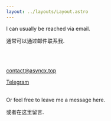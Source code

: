 ```yaml
---
layout: ../layouts/Layout.astro
---
```

I can usually be reached via email.

通常可以通过邮件联系我.

<br>
<br>

[contact@asyncx.top](mailto:contact@asyncx.top)

[Telegram](https://t.me/asyncx)
<br>
<br>

Or feel free to leave me a message here.

或者在这里留言.

